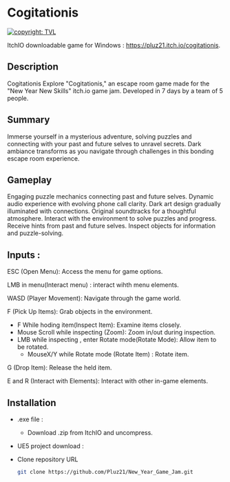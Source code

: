 
# Cogitationis
[![copyright: TVL](https://img.shields.io/badge/Copyright-TVL-yellow.svg)](https://pluz21.itch.io/)

ItchIO downloadable game for Windows : https://pluz21.itch.io/cogitationis.

## Description

Cogitationis 
Explore "Cogitationis," an escape room game made for the "New Year New Skills" itch.io game jam. Developed in 7 days by a team of 5 people.

## Summary
Immerse yourself in a mysterious adventure, solving puzzles and connecting with your past and future selves to unravel secrets. Dark ambiance transforms as you navigate through challenges in this bonding escape room experience. 

## Gameplay 
Engaging puzzle mechanics connecting past and future selves. Dynamic audio experience with evolving phone call clarity. Dark art design gradually illuminated with connections. Original soundtracks for a thoughtful atmosphere. Interact with the environment to solve puzzles and progress. Receive hints from past and future selves. Inspect objects for information and puzzle-solving. 

## Inputs :

ESC (Open Menu): Access the menu for game options. 

LMB in menu(Interact menu) : interact wihth menu elements. 

WASD (Player Movement): Navigate through the game world. 

F (Pick Up Items): Grab objects in the environment.
  * F While hoding item(Inspect Item): Examine items closely. 
  * Mouse Scroll while inspecting (Zoom): Zoom in/out during inspection.
  * LMB while inspecting , enter Rotate mode(Rotate Mode): Allow item to be rotated.
    * MouseX/Y while Rotate mode (Rotate Item) : Rotate item.

 G (Drop Item): Release the held item.
 
 E and R (Interact with Elements): Interact with other in-game elements.

## Installation
* .exe file :
  * Download .zip from ItchIO and uncompress.

* UE5 project download :
 * Clone repository URL
    ```bash
   git clone https://github.com/Pluz21/New_Year_Game_Jam.git
 


